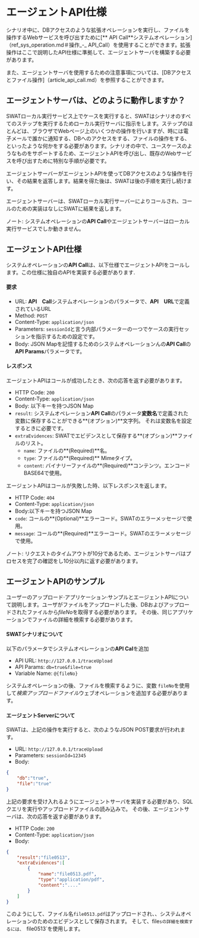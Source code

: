 エージェントAPI仕様
===

シナリオ中に、DBアクセスのような拡張オペレーションを実行し、ファイルを操作するWebサービスを呼び出すために[** API Call**システムオペレーション]（ref_sys_operation.md＃操作_-_ API_Call）を使用することができます。拡張操作はここで説明したAPI仕様に準拠して、エージェントサーバを構築する必要があります。

また、エージェントサーバを使用するための注意事項については、[DBアクセスとファイル操作]（article_api_call.md）を参照することができます。

エージェントサーバは、どのように動作しますか？ 
---

SWATローカル実行サービス上でケースを実行すると、SWATはシナリオのすべてのステップを実行するためローカル実行サーバに指示をします。ステップのほとんどは、ブラウザでWebページ上のいくつかの操作を行いますが、時には電子メールで誰かに通知する、DBへのアクセスをする、ファイルの操作をする、といったような何かをする必要があります。シナリオの中で、ユースケースのようなものをサポートするため、エージェントAPIを呼び出し、既存のWebサービスを呼び出すために特別な手順が必要です。

エージェントサーバーがエージェントAPIを使ってDBアクセスのような操作を行い、その結果を返答します。結果を得た後は、SWATは後の手順を実行し続けます。

エージェントサーバーは、SWATローカル実行サーバーによりコールされ、コールのための実装はなしにSWATに結果を返します。

ノート: システムオペレーションの**API Call**やエージェントサーバーはローカル実行サービスでしか動きません。

エージェントAPI仕様
---

システムオペレーションの**API Call**は、以下仕様でエージェントAPIをコールします。この仕様に独自のAPIを実装する必要があります.

#### 要求

* URL: **API　Call**システムオペレーションのパラメータで、**API　URL**で定義されているURL
* Method: `POST`
* Content-Type: `application/json`
* Parameters: `sessionId`と言う内部パラメーターの一つでケースの実行セッションを指示するための設定です。
* Body: JSON Mapを記憶するためのシステムオペレーションんの**API Call**の**API Params**パラメータです。

#### レスポンス 

エージェントAPIはコールが成功したとき、次の応答を返す必要があります。 

* HTTP Code: `200`
* Content-Type: `application/json`
* Body: 以下キーを持つJSON Map
 * `result`: システムオペレーション**API Call**のパラメータ**変数名**で定義された変数に保存することができる**(オプション)**文字列。 それは変数名を設定するときに必要です。 
 * `extraEvidences`: SWATでエビデンスとして保存する**(オプション)**ファイルのリスト。
   * `name`: ファイルの**(Required)**名。
   * `type`: ファイルの**(Required)** Mimeタイプ。
   * `content`: バイナリーファイルの**(Required)**コンテンツ。エンコード BASE64で使用。

エージェントAPIはコールが失敗した時、以下レスポンスを返します。

* HTTP Code: `404`
* Content-Type: `application/json`
* Body:以下キーを持つJSON Map
 * `code`: コールの**(Optional)**エラーコード。SWATのエラーメッセージで使用。
 * `message`: コールの**(Required)**エラーコード。SWATのエラーメッセージで使用。

ノート: リクエストのタイムアウトが10分であるため、エージェントサーバはプロセスを完了の確認をし10分以内に返す必要があります。

エージェントAPIのサンプル
---

ユーザーのアップロード·アプリケーション·サンプルとエージェントAPIについて説明します。ユーザがファイルをアップロードした後、DBおよびアップロードされたファイルから*fileNo*を取得する必要があります。 その後、同じアプリケーションでファイルの詳細を検索する必要があります。

#### SWATシナリオについて

以下のパラメータでシステムオペレーションの**API Cal**を追加

* API URL: `http://127.0.0.1/traceUpload`
* API Params: `db=true&file=true`
* Variable Name: `@{fileNo}`

システムオペレーションの後、ファイルを検索するように、変数 `fileNo`を使用して*検索アップロードファイル*ウェブオペレーションを追加する必要があります。

#### エージェントServerについて

SWATは、上記の操作を実行すると、次のようなJSON POST要求が行われます。

* URL: `http://127.0.0.1/traceUpload`
* Parameters: `sessionId=12345`
* Body:
```json
{
	"db":"true",
	"file":"true"
}
```

上記の要求を受け入れるようにエージェントサーバを実装する必要があり、SQLクエリを実行やアップロードファイルの読み込みで。 その後、エージェントサーバは、次の応答を返す必要があります。

* HTTP Code: `200`
* Content-Type: `application/json`
* Body:
```json
{
	"result":"file0513",
	"extraEvidences":[
		{
			"name":"file0513.pdf",
			"type":"application/pdf",
			"content":"...."
		}
	]
}
```

このようにして、ファイル名`file0513.pdf`はアップロードされ、、システムオペレーションのためのエビデンスとして保存されます。 そして、file`sの詳細を検索するには、 `file0513`を使用します。

